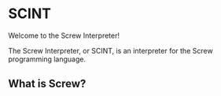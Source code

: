 # SCINT
Welcome to the Screw Interpreter!

The Screw Interpreter, or SCINT, is an interpreter for the Screw programming language.

## What is Screw?
